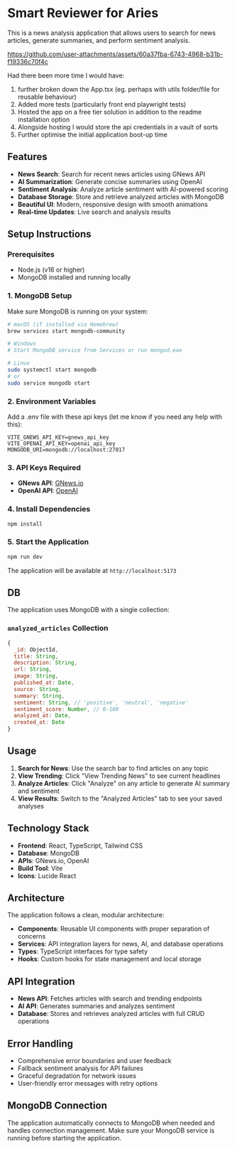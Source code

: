 # Smart Reviewer for Aries

This is a news analysis application that allows users to search for news articles, generate summaries, and perform sentiment analysis.


https://github.com/user-attachments/assets/60a37fba-6743-4968-b31b-f19336c70f4c


Had there been more time I would have:

1) further broken down the App.tsx (eg. perhaps with utils folder/file for reusable behaviour)
2) Added more tests (particularly front end playwright tests)
3) Hosted the app on a free tier solution in addition to the readme installation option
4) Alongside hosting I would store the api credentials in a vault of sorts
5) Further optimise the initial application boot-up time

## Features

- **News Search**: Search for recent news articles using GNews API
- **AI Summarization**: Generate concise summaries using OpenAI 
- **Sentiment Analysis**: Analyze article sentiment with AI-powered scoring
- **Database Storage**: Store and retrieve analyzed articles with MongoDB
- **Beautiful UI**: Modern, responsive design with smooth animations
- **Real-time Updates**: Live search and analysis results

## Setup Instructions

### Prerequisites
- Node.js (v16 or higher)
- MongoDB installed and running locally

### 1. MongoDB Setup
Make sure MongoDB is running on your system:

```bash
# macOS (if installed via Homebrew)
brew services start mongodb-community

# Windows
# Start MongoDB service from Services or run mongod.exe

# Linux
sudo systemctl start mongodb
# or
sudo service mongodb start
```

### 2. Environment Variables
Add a .env file with these api keys (let me know if you need any help with this):
```
VITE_GNEWS_API_KEY=gnews_api_key
VITE_OPENAI_API_KEY=openai_api_key
MONGODB_URI=mongodb://localhost:27017
```

### 3. API Keys Required
- **GNews API**: [GNews.io](https://gnews.io/)
- **OpenAI API**:  [OpenAI](https://platform.openai.com/)

### 4. Install Dependencies
```bash
npm install
```

### 5. Start the Application
```bash
npm run dev
```

The application will be available at `http://localhost:5173`

## DB

The application uses MongoDB with a single collection:

### `analyzed_articles` Collection
```javascript
{
  _id: ObjectId,
  title: String,
  description: String,
  url: String,
  image: String,
  published_at: Date,
  source: String,
  summary: String,
  sentiment: String, // 'positive', 'neutral', 'negative'
  sentiment_score: Number, // 0-100
  analyzed_at: Date,
  created_at: Date
}
```

## Usage

1. **Search for News**: Use the search bar to find articles on any topic
2. **View Trending**: Click "View Trending News" to see current headlines
3. **Analyze Articles**: Click "Analyze" on any article to generate AI summary and sentiment
4. **View Results**: Switch to the "Analyzed Articles" tab to see your saved analyses

## Technology Stack

- **Frontend**: React, TypeScript, Tailwind CSS
- **Database**: MongoDB
- **APIs**: GNews.io, OpenAI 
- **Build Tool**: Vite
- **Icons**: Lucide React

## Architecture

The application follows a clean, modular architecture:

- **Components**: Reusable UI components with proper separation of concerns
- **Services**: API integration layers for news, AI, and database operations
- **Types**: TypeScript interfaces for type safety
- **Hooks**: Custom hooks for state management and local storage

## API Integration

- **News API**: Fetches articles with search and trending endpoints
- **AI API**: Generates summaries and analyzes sentiment
- **Database**: Stores and retrieves analyzed articles with full CRUD operations

## Error Handling

- Comprehensive error boundaries and user feedback
- Fallback sentiment analysis for API failures
- Graceful degradation for network issues
- User-friendly error messages with retry options

## MongoDB Connection

The application automatically connects to MongoDB when needed and handles connection management. Make sure your MongoDB service is running before starting the application.
